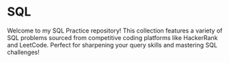 # SQL
Welcome to my SQL Practice repository! This collection features a variety of SQL problems sourced from competitive coding platforms like HackerRank and LeetCode. Perfect for sharpening your query skills and mastering SQL challenges!
